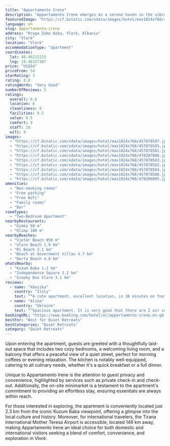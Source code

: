 ```yaml
---
title: "Appartamento Irene"
description: "Appartamento Irene emerges as a serene haven in the vibrant city of Vlorë, strategically positioned just moments away from the pristine Vlore Beach and the historic Independence Square."
featuredImage: "https://cf.bstatic.com/xdata/images/hotel/max1024x768/457878587.jpg?k=771ea2769f1caf23b7706140ebcd3c74a6201298e19b0ff8c2afea8c6991ccc8&o=&hp=1"
language: en
slug: appartamento-irene
address: "Rruga Zaho Koka, Vlorë, Albania"
city: "Vlorë"
location: "Vlorë"
accommodationType: "apartment"
coordinates:
  lat: 40.46212215
  lng: 19.48157307
price: "US$54"
priceFrom: 54
starRating: 3
rating: 8.8
ratingWords: "Very Good"
numberOfReviews: 5
ratings:
  overall: 8.8
  location: 8
  cleanliness: 8
  facilities: 8.5
  value: 9.5
  comfort: 9
  staff: 10
  wifi: 0
images:
  - "https://cf.bstatic.com/xdata/images/hotel/max1024x768/457878587.jpg?k=771ea2769f1caf23b7706140ebcd3c74a6201298e19b0ff8c2afea8c6991ccc8&o=&hp=1"
  - "https://cf.bstatic.com/xdata/images/hotel/max1024x768/457878585.jpg?k=d18a2f3649a609d50c8f641f65a9243e282649ea15144d51b1f73854b36654aa&o=&hp=1"
  - "https://cf.bstatic.com/xdata/images/hotel/max1024x768/457878581.jpg?k=3f2a844471a06ef3a28252deba3c5f8542d5e713474652575a303539294faa33&o=&hp=1"
  - "https://cf.bstatic.com/xdata/images/hotel/max1024x768/470207006.jpg?k=8684350c3af9c92f7016de211b560d03378c779c22bb94e48945d58136881e7a&o=&hp=1"
  - "https://cf.bstatic.com/xdata/images/hotel/max1024x768/457878583.jpg?k=c087289eaa2d64715c9810338288a6eca5f90fcbfc681f5ea8d82e10b01e3142&o=&hp=1"
  - "https://cf.bstatic.com/xdata/images/hotel/max1024x768/457878582.jpg?k=7dc867f6aee866b6fee22b7a1f675a013c1e7e77f271afe08e80b3f0225d3ddd&o=&hp=1"
  - "https://cf.bstatic.com/xdata/images/hotel/max1024x768/457878584.jpg?k=0f256d57e8b45c90e089e6a93487603effc23fc65ac299c215d9d84008f9d9c8&o=&hp=1"
  - "https://cf.bstatic.com/xdata/images/hotel/max1024x768/457878586.jpg?k=58424a0310a6ef5a6bf9992baa3f6dad7e3e8aa18affe459f792de231b12f191&o=&hp=1"
  - "https://cf.bstatic.com/xdata/images/hotel/max1024x768/470206805.jpg?k=a1ccb30ef0ae9ef462fc36abe5ce1e24f64a26937a6b0cec0f844850aa62c98d&o=&hp=1"
amenities:
  - "Non-smoking rooms"
  - "Free parking"
  - "Free WiFi"
  - "Family rooms"
  - "Bar"
roomTypes:
  - "Two-Bedroom Apartment"
nearbyRestaurants:
  - "Gimka 50 m"
  - "Olimp 100 m"
nearbyBeaches:
  - "Vjetër Beach 950 m"
  - "Vlore Beach 1.9 km"
  - "Ri Beach 3.1 km"
  - "Beach at Government Villas 4.7 km"
  - "Narta Beach 4.8 km"
whatsNearby:
  - "Kuzum Baba 1.2 km"
  - "Independence Square 1.2 km"
  - "Scooby Doo Vlore 3.1 km"
reviews:
  - name: "Xhesika"
    country: "Italy"
    text: "“A cute apartment, excellent location, in 10 minutes on foot you arrive at the center and the seafront. The apartment was very clean and very comfortable, in the area you have everything you need between supermarket, tobacconist bar and much more....”"
  - name: "Alina"
    country: "Ukraine"
    text: "“Spacious apartment. It is very good that there are 2 air conditioners and a large balcony. Thank you for the good reception. Glory to Ukraine”"
bookingURL: "https://www.booking.com/hotel/al/appartamento-irene.en-gb.html?aid=8035640"
bestFor: "Best for Quiet Retreats"
bestCategories: "Quiet Retreats"
category: "Quiet Retreats"
---
```


Upon entering the apartment, guests are greeted with a thoughtfully laid-out space that includes two cozy bedrooms, a welcoming living room, and a balcony that offers a peaceful view of a quiet street, perfect for morning coffees or evening relaxation. The kitchen is notably well-equipped, catering to all culinary needs, whether it's a quick breakfast or a full dinner.

Unique to Appartamento Irene is the attention to guest privacy and convenience, highlighted by services such as private check-in and check-out. Additionally, the on-site minimarket is a testament to the apartment's commitment to providing an effortless stay, ensuring essentials are always within reach.

For those interested in exploring, the apartment is conveniently located just 2.3 km from the iconic Kuzum Baba viewpoint, offering a glimpse into the local culture and history. Moreover, for international travelers, the Tirana International Mother Teresa Airport is accessible, located 149 km away, making Appartamento Irene an ideal choice for both domestic and international visitors seeking a blend of comfort, convenience, and exploration in Vlorë.